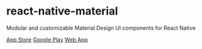 # react-native-material

Modular and customizable Material Design UI components for React Native

[App Store](https://) [Google Play](https://play.google.com/store/apps/details?id=com.swazer.material) [Web App](https://react-native-material-example.vercel.app/)

